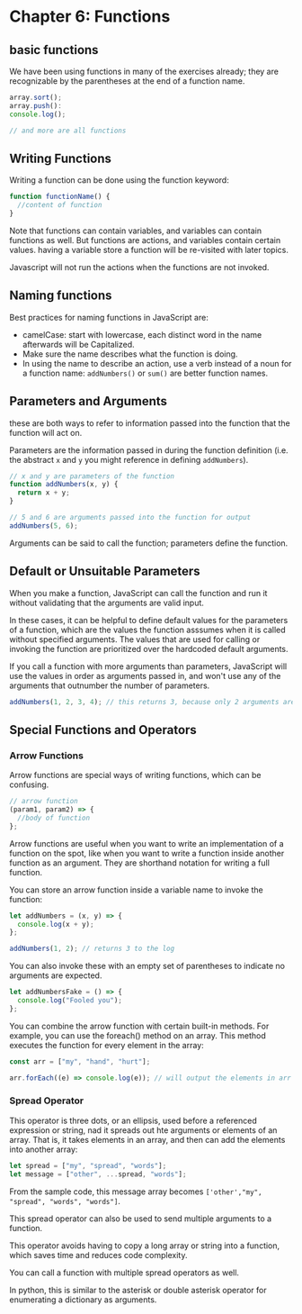 # Chapter 6: Functions

## basic functions

We have been using functions in many of the exercises already; they are recognizable by the parentheses at the end of a function name.

```javascript
array.sort();
array.push():
console.log();

// and more are all functions
```

## Writing Functions

Writing a function can be done using the function keyword:

```javascript
function functionName() {
  //content of function
}
```

Note that functions can contain variables, and variables can contain functions as well. But functions are actions, and variables contain certain values. having a variable store a function will be re-visited with later topics.

Javascript will not run the actions when the functions are not invoked.

## Naming functions

Best practices for naming functions in JavaScript are:

- camelCase: start with lowercase, each distinct word in the name afterwards will be Capitalized.
- Make sure the name describes what the function is doing.
- In using the name to describe an action, use a verb instead of a noun for a function name: `addNumbers()` or `sum()` are better function names.

## Parameters and Arguments

these are both ways to refer to information passed into the function that the function will act on.

Parameters are the information passed in during the function definition (i.e. the abstract `x` and `y` you might reference in defining `addNumbers`).

```javascript
// x and y are parameters of the function
function addNumbers(x, y) {
  return x + y;
}

// 5 and 6 are arguments passed into the function for output
addNumbers(5, 6);
```

Arguments can be said to call the function; parameters define the function.

## Default or Unsuitable Parameters

When you make a function, JavaScript can call the function and run it without validating that the arguments are valid input.

In these cases, it can be helpful to define default values for the parameters of a function, which are the values the function asssumes when it is called without specified arguments. The values that are used for calling or invoking the function are prioritized over the hardcoded default arguments.

If you call a function with more arguments than parameters, JavaScript will use the values in order as arguments passed in, and won't use any of the arguments that outnumber the number of parameters.

```javascript
addNumbers(1, 2, 3, 4); // this returns 3, because only 2 arguments are expected
```

## Special Functions and Operators

### Arrow Functions

Arrow functions are special ways of writing functions, which can be confusing.

```javascript
// arrow function
(param1, param2) => {
  //body of function
};
```

Arrow functions are useful when you want to write an implementation of a function on the spot, like when you want to write a function inside another function as an argument. They are shorthand notation for writing a full function.

You can store an arrow function inside a variable name to invoke the function:

```javascript
let addNumbers = (x, y) => {
  console.log(x + y);
};

addNumbers(1, 2); // returns 3 to the log
```

You can also invoke these with an empty set of parentheses to indicate no arguments are expected.

```javascript
let addNumbersFake = () => {
  console.log("Fooled you");
};
```

You can combine the arrow function with certain built-in methods. For example, you can use the foreach() method on an array. This method executes the function for every element in the array:

```javascript
const arr = ["my", "hand", "hurt"];

arr.forEach((e) => console.log(e)); // will output the elements in arr
```

### Spread Operator

This operator is three dots, or an ellipsis, used before a referenced expression or string, nad it spreads out hte arguments or elements of an array. That is, it takes elements in an array, and then can add the elements into another array:

```javascript
let spread = ["my", "spread", "words"];
let message = ["other", ...spread, "words"];
```

From the sample code, this message array becomes `['other',"my", "spread", "words", "words"]`.

This spread operator can also be used to send multiple arguments to a function.

This operator avoids having to copy a long array or string into a function, which saves time and reduces code complexity.

You can call a function with multiple spread operators as well.

In python, this is similar to the asterisk or double asterisk operator for enumerating a dictionary as arguments.
